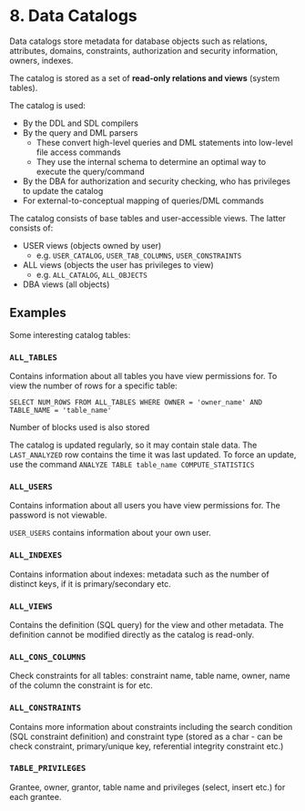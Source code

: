 # 8. Data Catalogs

Data catalogs store metadata for database objects such as relations, attributes, domains, constraints, authorization and security information, owners, indexes.

The catalog is stored as a set of **read-only relations and views** (system tables).

The catalog is used:

- By the DDL and SDL compilers
- By the query and DML parsers
  - These convert high-level queries and DML statements into low-level file access commands
  - They use the internal schema to determine an optimal way to execute the query/command
- By the DBA for authorization and security checking, who has privileges to update the catalog
- For external-to-conceptual mapping of queries/DML commands

The catalog consists of base tables and user-accessible views. The latter consists of:

- USER views (objects owned by user)
  - e.g. `USER_CATALOG`, `USER_TAB_COLUMNS`, `USER_CONSTRAINTS`
- ALL views (objects the user has privileges to view)
  - e.g. `ALL_CATALOG`, `ALL_OBJECTS`
- DBA views (all objects)

## Examples

Some interesting catalog tables:

### `ALL_TABLES`

Contains information about all tables you have view permissions for. To view the number of rows for a specific table:

`SELECT NUM_ROWS FROM ALL_TABLES WHERE OWNER = 'owner_name' AND TABLE_NAME = 'table_name'`

Number of blocks used is also stored

The catalog is updated regularly, so it may contain stale data. The `LAST_ANALYZED` row contains the time it was last updated. To force an update, use the command `ANALYZE TABLE table_name COMPUTE_STATISTICS`

### `ALL_USERS`

Contains information about all users you have view permissions for. The password is not viewable.

`USER_USERS` contains information about your own user.

### `ALL_INDEXES`

Contains information about indexes: metadata such as the number of distinct keys, if it is primary/secondary etc.

### `ALL_VIEWS`

Contains the definition (SQL query) for the view and other metadata. The definition cannot be modified directly as the catalog is read-only.

### `ALL_CONS_COLUMNS`

Check constraints for all tables: constraint name, table name, owner, name of the column the constraint is for etc.

### `ALL_CONSTRAINTS`

Contains more information about constraints including the search condition (SQL constraint definition) and constraint type (stored as a char - can be check constraint, primary/unique key, referential integrity constraint etc.)

### `TABLE_PRIVILEGES`

Grantee, owner, grantor, table name and privileges (select, insert etc.) for each grantee.
